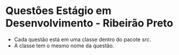 
# Questões Estágio em Desenvolvimento - Ribeirão Preto

* Cada questão está em uma classe dentro do pacote _src_.
* A classe tem o mesmo nome da questão.
